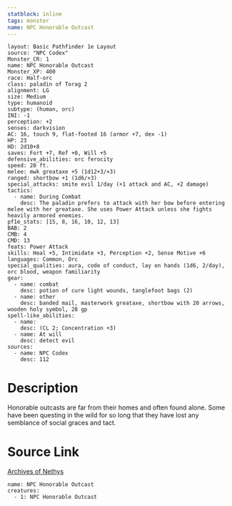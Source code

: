 ```yaml
---
statblock: inline
tags: monster
name: NPC Honorable Outcast
---
```

```statblock
layout: Basic Pathfinder 1e Layout
source: "NPC Codex"
Monster_CR: 1
name: NPC Honorable Outcast
Monster_XP: 400
race: Half-orc
class: paladin of Torag 2
alignment: LG
size: Medium
type: humanoid
subtype: (human, orc)
INI: -1
perception: +2
senses: darkvision
AC: 16, touch 9, flat-footed 16 (armor +7, dex -1)
HP: 23
HD: 2d10+8
saves: Fort +7, Ref +0, Will +5
defensive_abilities: orc ferocity
speed: 20 ft.
melee: mwk greataxe +5 (1d12+3/×3)
ranged: shortbow +1 (1d6/×3)
special_attacks: smite evil 1/day (+1 attack and AC, +2 damage)
tactics:
  - name: During Combat
    desc: The paladin prefers to attack with her bow before entering melee with her greataxe. She uses Power Attack unless she fights heavily armored enemies.
pf1e_stats: [15, 8, 16, 10, 12, 13]
BAB: 2
CMB: 4
CMD: 13
feats: Power Attack
skills: Heal +5, Intimidate +3, Perception +2, Sense Motive +6
languages: Common, Orc
special_qualities: aura, code of conduct, lay on hands (1d6, 2/day), orc blood, weapon familiarity
gear:
  - name: combat
    desc: potion of cure light wounds, tanglefoot bags (2)
  - name: other
    desc: banded mail, masterwork greataxe, shortbow with 20 arrows, wooden holy symbol, 28 gp
spell-like_abilities:
  - name:
    desc: (CL 2; Concentration +3)
  - name: At will
    desc: detect evil
sources:
  - name: NPC Codex
    desc: 112
```
# Description
Honorable outcasts are far from their homes and often found alone. Some have been questing in the wild for so long that they have lost any semblance of social graces and tact.
# Source Link
[Archives of Nethys](https://aonprd.com/NPCDisplay.aspx?ItemName=Honorable%20Outcast)
```encounter-table
name: NPC Honorable Outcast
creatures:
  - 1: NPC Honorable Outcast
```
